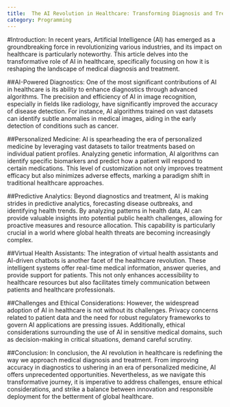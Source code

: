 ```yaml
---
title:  The AI Revolution in Healthcare: Transforming Diagnosis and Treatment
category: Programming
---
```


#Introduction:
In recent years, Artificial Intelligence (AI) has emerged as a groundbreaking force in revolutionizing various industries, and its impact on healthcare is particularly noteworthy. This article delves into the transformative role of AI in healthcare, specifically focusing on how it is reshaping the landscape of medical diagnosis and treatment.

##AI-Powered Diagnostics:
One of the most significant contributions of AI in healthcare is its ability to enhance diagnostics through advanced algorithms. The precision and efficiency of AI in image recognition, especially in fields like radiology, have significantly improved the accuracy of disease detection. For instance, AI algorithms trained on vast datasets can identify subtle anomalies in medical images, aiding in the early detection of conditions such as cancer.

##Personalized Medicine:
AI is spearheading the era of personalized medicine by leveraging vast datasets to tailor treatments based on individual patient profiles. Analyzing genetic information, AI algorithms can identify specific biomarkers and predict how a patient will respond to certain medications. This level of customization not only improves treatment efficacy but also minimizes adverse effects, marking a paradigm shift in traditional healthcare approaches.

##Predictive Analytics:
Beyond diagnostics and treatment, AI is making strides in predictive analytics, forecasting disease outbreaks, and identifying health trends. By analyzing patterns in health data, AI can provide valuable insights into potential public health challenges, allowing for proactive measures and resource allocation. This capability is particularly crucial in a world where global health threats are becoming increasingly complex.

##Virtual Health Assistants:
The integration of virtual health assistants and AI-driven chatbots is another facet of the healthcare revolution. These intelligent systems offer real-time medical information, answer queries, and provide support for patients. This not only enhances accessibility to healthcare resources but also facilitates timely communication between patients and healthcare professionals.

##Challenges and Ethical Considerations:
However, the widespread adoption of AI in healthcare is not without its challenges. Privacy concerns related to patient data and the need for robust regulatory frameworks to govern AI applications are pressing issues. Additionally, ethical considerations surrounding the use of AI in sensitive medical domains, such as decision-making in critical situations, demand careful scrutiny.

##Conclusion:
In conclusion, the AI revolution in healthcare is redefining the way we approach medical diagnosis and treatment. From improving accuracy in diagnostics to ushering in an era of personalized medicine, AI offers unprecedented opportunities. Nevertheless, as we navigate this transformative journey, it is imperative to address challenges, ensure ethical considerations, and strike a balance between innovation and responsible deployment for the betterment of global healthcare.
